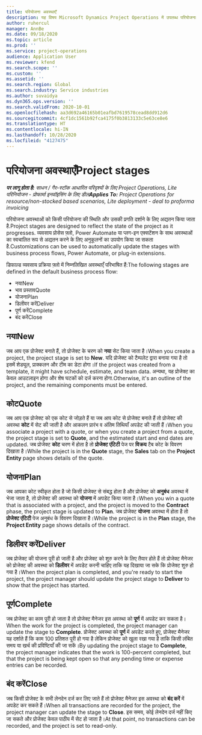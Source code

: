 ```yaml
---
title: परियोजना अवस्थाएँ
description: यह विषय Microsoft Dynamics Project Operations में उपलब्ध परियोजना चरणों के बारे में जानकारी देता है.
author: ruhercul
manager: AnnBe
ms.date: 09/18/2020
ms.topic: article
ms.prod: ''
ms.service: project-operations
audience: Application User
ms.reviewer: kfend
ms.search.scope: ''
ms.custom: ''
ms.assetid: ''
ms.search.region: Global
ms.search.industry: Service industries
ms.author: suvaidya
ms.dyn365.ops.version: ''
ms.search.validFrom: 2020-10-01
ms.openlocfilehash: aa3d692a46165b01eafbd7619578cead8dd912d6
ms.sourcegitcommit: 4cf1dc1561b92fca4175f0b3813133c5e63ce8e6
ms.translationtype: HT
ms.contentlocale: hi-IN
ms.lasthandoff: 10/28/2020
ms.locfileid: "4127475"
---
```

# <a name="project-stages"></a><span data-ttu-id="6a693-103">परियोजना अवस्थाएँ</span><span class="sxs-lookup"><span data-stu-id="6a693-103">Project stages</span></span>

<span data-ttu-id="6a693-104">_**पर लागू होता है:** साधन / गैर-स्टॉक आधारित परिदृश्यों के लिए Project Operations, Lite परिनियोजन - प्रोफार्मा इनवॉइसिंग के लिए डील_</span><span class="sxs-lookup"><span data-stu-id="6a693-104">_**Applies To:** Project Operations for resource/non-stocked based scenarios, Lite deployment - deal to proforma invoicing_</span></span>

<span data-ttu-id="6a693-105">परियोजना अवस्थाओं को किसी परियोजना की स्थिति और उसकी प्रगति दर्शाने के लिए अद्यतन किया जाता है.</span><span class="sxs-lookup"><span data-stu-id="6a693-105">Project stages are designed to reflect the state of the project as it progresses.</span></span> <span data-ttu-id="6a693-106">व्यवसाय प्रोसेस फ़्लो, Power Automate या प्लग-इन एक्सटेंशन के साथ अवस्थाओं का स्वचालित रूप से अद्यतन करने के लिए अनुकूलनों का उपयोग किया जा सकता है.</span><span class="sxs-lookup"><span data-stu-id="6a693-106">Customizations can be used to automatically update the stages with business process flows, Power Automate, or plug-in extensions.</span></span>

<span data-ttu-id="6a693-107">डिफाल्ड व्यवसाय प्रक्रिया फ़्लो में निम्नलिखित अवस्थाएँ परिभाषित हैं:</span><span class="sxs-lookup"><span data-stu-id="6a693-107">The following stages are defined in the default business process flow:</span></span>

- <span data-ttu-id="6a693-108">नया</span><span class="sxs-lookup"><span data-stu-id="6a693-108">New</span></span>
- <span data-ttu-id="6a693-109">भाव प्रस्ताव</span><span class="sxs-lookup"><span data-stu-id="6a693-109">Quote</span></span>
- <span data-ttu-id="6a693-110">योजना</span><span class="sxs-lookup"><span data-stu-id="6a693-110">Plan</span></span>
- <span data-ttu-id="6a693-111">डिलीवर करें</span><span class="sxs-lookup"><span data-stu-id="6a693-111">Deliver</span></span>
- <span data-ttu-id="6a693-112">पूर्ण करें</span><span class="sxs-lookup"><span data-stu-id="6a693-112">Complete</span></span>
- <span data-ttu-id="6a693-113">बंद करें</span><span class="sxs-lookup"><span data-stu-id="6a693-113">Close</span></span> 

## <a name="new"></a><span data-ttu-id="6a693-114">नया</span><span class="sxs-lookup"><span data-stu-id="6a693-114">New</span></span>

<span data-ttu-id="6a693-115">जब आप एक प्रोजेक्ट बनाते हैं, तो प्रोजेक्ट के चरण को **नया** सेट किया जाता है।</span><span class="sxs-lookup"><span data-stu-id="6a693-115">When you create a project, the project stage is set to **New**.</span></span> <span data-ttu-id="6a693-116">यदि प्रोजेक्ट को टैम्पलेट द्वारा बनाया गया है तो इसमें शेड्यूल, प्राक्कलन और टीम का डेटा होगा।</span><span class="sxs-lookup"><span data-stu-id="6a693-116">If the project was created from a template, it might have schedule, estimate, and team data.</span></span> <span data-ttu-id="6a693-117">अन्यथा, यह प्रोजेक्ट का केवल आउटलाइन होगा और शेष घटकों को दर्ज करना होगा.</span><span class="sxs-lookup"><span data-stu-id="6a693-117">Otherwise, it's an outline of the project, and the remaining components must be entered.</span></span>

## <a name="quote"></a><span data-ttu-id="6a693-118">कोट</span><span class="sxs-lookup"><span data-stu-id="6a693-118">Quote</span></span>

<span data-ttu-id="6a693-119">जब आप एक प्रोजेक्ट को एक कोट से जोड़ते हैं या जब आप कोट से प्रोजेक्ट बनाते हैं तो प्रोजेक्ट की अवस्था **कोट** में सेट की जाती है और आकलन प्रारंभ व अंतिम तिथियाँ अपडेट की जाती हैं।</span><span class="sxs-lookup"><span data-stu-id="6a693-119">When you associate a project with a quote, or when you create a project from a quote, the project stage is set to **Quote**, and the estimated start and end dates are updated.</span></span> <span data-ttu-id="6a693-120">जब प्रोजेक्ट **कोट** चरण में होता है तो **प्रोजेक्ट एंटिटी** पेज पर **विक्रय** टैब कोट के विवरण दिखाता है।</span><span class="sxs-lookup"><span data-stu-id="6a693-120">While the project is in the **Quote** stage, the **Sales** tab on the **Project Entity** page shows details of the quote.</span></span>

## <a name="plan"></a><span data-ttu-id="6a693-121">योजना</span><span class="sxs-lookup"><span data-stu-id="6a693-121">Plan</span></span>

<span data-ttu-id="6a693-122">जब आपका कोट स्वीकृत होता है जो किसी प्रोजेक्ट से संबद्ध होता है और प्रोजेक्ट को **अनुबंध** अवस्था में भेजा जाता है, तो प्रोजेक्ट की अवस्था को **योजना** में अपडेट किया जाता है।</span><span class="sxs-lookup"><span data-stu-id="6a693-122">When you win a quote that is associated with a project, and the project is moved to the **Contract** phase, the project stage is updated to **Plan**.</span></span> <span data-ttu-id="6a693-123">जब प्रोजेक्ट **योजना** अवस्था में होता है तो **प्रोजेक्ट एंटिटी** पेज अनुबंध के विवरण दिखाता है।</span><span class="sxs-lookup"><span data-stu-id="6a693-123">While the project is in the **Plan** stage, the **Project Entity** page shows details of the contract.</span></span>

## <a name="deliver"></a><span data-ttu-id="6a693-124">डिलीवर करें</span><span class="sxs-lookup"><span data-stu-id="6a693-124">Deliver</span></span>

<span data-ttu-id="6a693-125">जब प्रोजेक्ट की योजना पूरी हो जाती है और प्रोजेक्ट को शुरु करने के लिए तैयार होते हैं तो प्रोजेक्ट मैनेजर को प्रोजेक्ट की अवस्था को **डिलीवर** में अपडेट करनी चाहिए ताकि यह दिखाया जा सके कि प्रोजेक्ट शुरु हो गया है।</span><span class="sxs-lookup"><span data-stu-id="6a693-125">When the project plan is completed, and you're ready to start the project, the project manager should update the project stage to **Deliver** to show that the project has started.</span></span>

## <a name="complete"></a><span data-ttu-id="6a693-126">पूर्ण</span><span class="sxs-lookup"><span data-stu-id="6a693-126">Complete</span></span> 

<span data-ttu-id="6a693-127">जब प्रोजेक्ट का काम पूरी हो जाता है तो प्रोजेक्ट मैनेजर इस अवस्था को **पूर्ण** में अपडेट कर सकता है।</span><span class="sxs-lookup"><span data-stu-id="6a693-127">When the work for the project is completed, the project manager can update the stage to **Complete**.</span></span> <span data-ttu-id="6a693-128">प्रोजेक्ट अवस्था को **पूर्ण** में अपडेट करते हुए, प्रोजेक्ट मैनेजर यह दर्शाते हैं कि काम 100 प्रतिशत पूरी हो गया है लेकिन प्रोजेक्ट को खुला रखा गया है ताकि किसी लंबित समय या खर्च की प्रविष्टियाँ की जा सकें।</span><span class="sxs-lookup"><span data-stu-id="6a693-128">By updating the project stage to **Complete**, the project manager indicates that the work is 100-percent completed, but that the project is being kept open so that any pending time or expense entries can be recorded.</span></span>

## <a name="close"></a><span data-ttu-id="6a693-129">बंद करें</span><span class="sxs-lookup"><span data-stu-id="6a693-129">Close</span></span>

<span data-ttu-id="6a693-130">जब किसी प्रोजेक्ट के सभी लेनदेन दर्ज कर लिए जाते हैं तो प्रोजेक्ट मैनेजर इस अवस्था को **बंद करें** में अपडेट कर सकते हैं।</span><span class="sxs-lookup"><span data-stu-id="6a693-130">When all transactions are recorded for the project, the project manager can update the stage to **Close**.</span></span> <span data-ttu-id="6a693-131">इस समय, कोई लेनदेन दर्ज नहीं किए जा सकते और प्रोजेक्ट केवल पाठीय में सेट हो जाता है।</span><span class="sxs-lookup"><span data-stu-id="6a693-131">At that point, no transactions can be recorded, and the project is set to read-only.</span></span>

